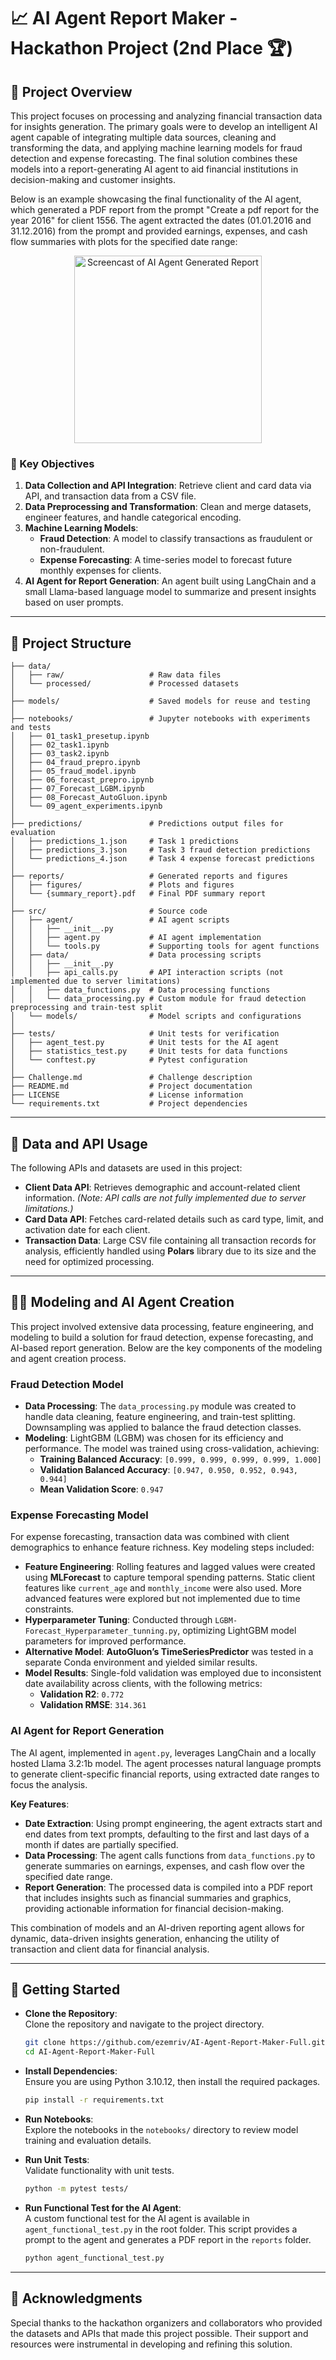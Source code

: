 # 📈 AI Agent Report Maker - Hackathon Project (2nd Place 🏆)

## 📜 Project Overview

This project focuses on processing and analyzing financial transaction data for insights generation. The primary goals were to develop an intelligent AI agent capable of integrating multiple data sources, cleaning and transforming the data, and applying machine learning models for fraud detection and expense forecasting. The final solution combines these models into a report-generating AI agent to aid financial institutions in decision-making and customer insights.

Below is an example showcasing the final functionality of the AI agent, which generated a PDF report from the prompt "Create a pdf report for the year 2016" for client 1556. The agent extracted the dates (01.01.2016 and 31.12.2016) from the prompt and provided earnings, expenses, and cash flow summaries with plots for the specified date range:

<div align="center">
  <img src="readme_img/report.mp4" width="300" alt="Screencast of AI Agent Generated Report" />
</div>

### 🔑 Key Objectives

1. **Data Collection and API Integration**: Retrieve client and card data via API, and transaction data from a CSV file.
2. **Data Preprocessing and Transformation**: Clean and merge datasets, engineer features, and handle categorical encoding.
3. **Machine Learning Models**:
   - **Fraud Detection**: A model to classify transactions as fraudulent or non-fraudulent.
   - **Expense Forecasting**: A time-series model to forecast future monthly expenses for clients.
4. **AI Agent for Report Generation**: An agent built using LangChain and a small Llama-based language model to summarize and present insights based on user prompts.

---

## 📂 Project Structure

```text
├── data/                      
│   ├── raw/                   # Raw data files
│   └── processed/             # Processed datasets              
│
├── models/                    # Saved models for reuse and testing
│
├── notebooks/                 # Jupyter notebooks with experiments and tests
│   ├── 01_task1_presetup.ipynb
│   ├── 02_task1.ipynb
│   ├── 03_task2.ipynb
│   ├── 04_fraud_prepro.ipynb
│   ├── 05_fraud_model.ipynb
│   ├── 06_forecast_prepro.ipynb
│   ├── 07_Forecast_LGBM.ipynb
│   ├── 08_Forecast_AutoGluon.ipynb
│   └── 09_agent_experiments.ipynb
│
├── predictions/               # Predictions output files for evaluation
│   ├── predictions_1.json     # Task 1 predictions
│   ├── predictions_3.json     # Task 3 fraud detection predictions
│   └── predictions_4.json     # Task 4 expense forecast predictions
│
├── reports/                   # Generated reports and figures
│   ├── figures/               # Plots and figures
│   └── {summary_report}.pdf   # Final PDF summary report      
│
├── src/                       # Source code
│   ├── agent/                 # AI agent scripts
│   │   ├── __init__.py
│   │   ├── agent.py           # AI agent implementation
│   │   └── tools.py           # Supporting tools for agent functions
│   ├── data/                  # Data processing scripts
│   │   ├── __init__.py
│   │   ├── api_calls.py       # API interaction scripts (not implemented due to server limitations)
│   │   ├── data_functions.py  # Data processing functions
│   │   └── data_processing.py # Custom module for fraud detection preprocessing and train-test split
│   └── models/                # Model scripts and configurations
│
├── tests/                     # Unit tests for verification
│   ├── agent_test.py          # Unit tests for the AI agent
│   ├── statistics_test.py     # Unit tests for data functions
│   └── conftest.py            # Pytest configuration                    
│
├── Challenge.md               # Challenge description
├── README.md                  # Project documentation
├── LICENSE                    # License information
└── requirements.txt           # Project dependencies
```

---

## 📝 Data and API Usage

The following APIs and datasets are used in this project:

- **Client Data API**: Retrieves demographic and account-related client information. *(Note: API calls are not fully implemented due to server limitations.)*
- **Card Data API**: Fetches card-related details such as card type, limit, and activation date for each client.
- **Transaction Data**: Large CSV file containing all transaction records for analysis, efficiently handled using **Polars** library due to its size and the need for optimized processing.

---

## 🧑‍💻 Modeling and AI Agent Creation

This project involved extensive data processing, feature engineering, and modeling to build a solution for fraud detection, expense forecasting, and AI-based report generation. Below are the key components of the modeling and agent creation process.

### Fraud Detection Model

- **Data Processing**: The `data_processing.py` module was created to handle data cleaning, feature engineering, and train-test splitting. Downsampling was applied to balance the fraud detection classes.
- **Modeling**: LightGBM (LGBM) was chosen for its efficiency and performance. The model was trained using cross-validation, achieving:
  - **Training Balanced Accuracy**: `[0.999, 0.999, 0.999, 0.999, 1.000]`
  - **Validation Balanced Accuracy**: `[0.947, 0.950, 0.952, 0.943, 0.944]`
  - **Mean Validation Score**: `0.947`

### Expense Forecasting Model

For expense forecasting, transaction data was combined with client demographics to enhance feature richness. Key modeling steps included:

- **Feature Engineering**: Rolling features and lagged values were created using **MLForecast** to capture temporal spending patterns. Static client features like `current_age` and `monthly_income` were also used. More advanced features were explored but not implemented due to time constraints.
- **Hyperparameter Tuning**: Conducted through `LGBM-Forecast_Hyperparameter_tunning.py`, optimizing LightGBM model parameters for improved performance.
- **Alternative Model**: **AutoGluon’s TimeSeriesPredictor** was tested in a separate Conda environment and yielded similar results.
- **Model Results**: Single-fold validation was employed due to inconsistent date availability across clients, with the following metrics:
  - **Validation R2**: `0.772`
  - **Validation RMSE**: `314.361`

### AI Agent for Report Generation

The AI agent, implemented in `agent.py`, leverages LangChain and a locally hosted Llama 3.2:1b model. The agent processes natural language prompts to generate client-specific financial reports, using extracted date ranges to focus the analysis.

**Key Features**:
- **Date Extraction**: Using prompt engineering, the agent extracts start and end dates from text prompts, defaulting to the first and last days of a month if dates are partially specified.
- **Data Processing**: The agent calls functions from `data_functions.py` to generate summaries on earnings, expenses, and cash flow over the specified date range.
- **Report Generation**: The processed data is compiled into a PDF report that includes insights such as financial summaries and graphics, providing actionable information for financial decision-making.

This combination of models and an AI-driven reporting agent allows for dynamic, data-driven insights generation, enhancing the utility of transaction and client data for financial analysis.

---

## 🚀 Getting Started

- **Clone the Repository**:  
  Clone the repository and navigate to the project directory.
    ```bash
    git clone https://github.com/ezemriv/AI-Agent-Report-Maker-Full.git
    cd AI-Agent-Report-Maker-Full
    ```
- **Install Dependencies**:  
  Ensure you are using Python 3.10.12, then install the required packages.
    ```bash
    pip install -r requirements.txt
    ```
- **Run Notebooks**:  
  Explore the notebooks in the `notebooks/` directory to review model training and evaluation details.

- **Run Unit Tests**:  
  Validate functionality with unit tests.
    ```bash
    python -m pytest tests/
    ```

- **Run Functional Test for the AI Agent**:  
  A custom functional test for the AI agent is available in `agent_functional_test.py` in the root folder. This script provides a prompt to the agent and generates a PDF report in the `reports` folder.
    ```bash
    python agent_functional_test.py
    ```

---

## 🙌 Acknowledgments

Special thanks to the hackathon organizers and collaborators who provided the datasets and APIs that made this project possible. Their support and resources were instrumental in developing and refining this solution.
